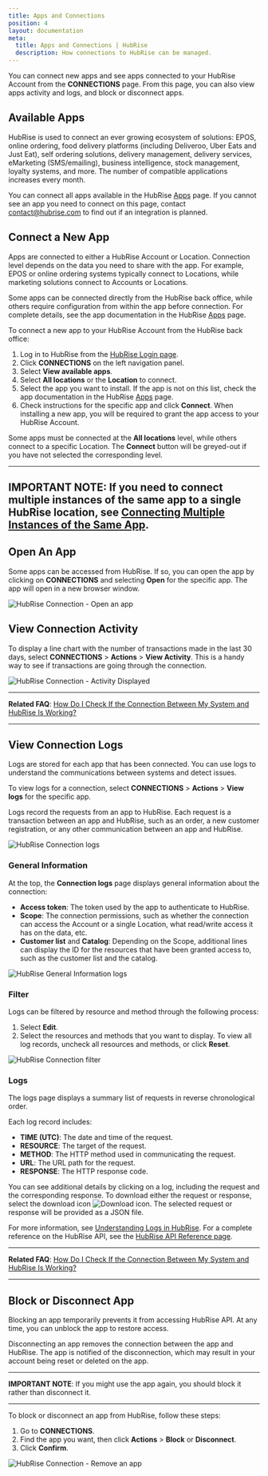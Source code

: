 ```yaml
---
title: Apps and Connections
position: 4
layout: documentation
meta:
  title: Apps and Connections | HubRise
  description: How connections to HubRise can be managed.
---
```


You can connect new apps and see apps connected to your HubRise Account from the **CONNECTIONS** page. From this page, you can also view apps activity and logs, and block or disconnect apps.

## Available Apps

HubRise is used to connect an ever growing ecosystem of solutions: EPOS, online ordering, food delivery platforms (including Deliveroo, Uber Eats and Just Eat), self ordering solutions, delivery management, delivery services, eMarketing (SMS/emailing), business intelligence, stock management, loyalty systems, and more. The number of compatible applications increases every month.

You can connect all apps available in the HubRise [Apps](/apps) page. If you cannot see an app you need to connect on this page, contact [contact@hubrise.com](mailto:contact@hubrise.com) to find out if an integration is planned.

## Connect a New App

Apps are connected to either a HubRise Account or Location. Connection level depends on the data you need to share with the app. For example, EPOS or online ordering systems typically connect to Locations, while marketing solutions connect to Accounts or Locations.

Some apps can be connected directly from the HubRise back office, while others require configuration from within the app before connection. For complete details, see the app documentation in the HubRise [Apps](/apps) page.

To connect a new app to your HubRise Account from the HubRise back office:

1. Log in to HubRise from the [HubRise Login page](https://manager.hubrise.com/login).
1. Click **CONNECTIONS** on the left navigation panel.
1. Select **View available apps**.
1. Select **All locations** or the **Location** to connect.
1. Select the app you want to install. If the app is not on this list, check the app documentation in the HubRise [Apps](/apps) page.
1. Check instructions for the specific app and click **Connect**. When installing a new app, you will be required to grant the app access to your HubRise Account.

Some apps must be connected at the **All locations** level, while others connect to a specific Location. The **Connect** button will be greyed-out if you have not selected the corresponding level.

---

**IMPORTANT NOTE**: If you need to connect multiple instances of the same app to a single HubRise location, see [Connecting Multiple Instances of the Same App](/docs/faqs/connect-multiple-instances-same-app/).
---

## Open An App

Some apps can be accessed from HubRise. If so, you can open the app by clicking on **CONNECTIONS** and selecting **Open** for the specific app. The app will open in a new browser window.

![HubRise Connection - Open an app](../images/011-en-2x-connections-open-app.png)

## View Connection Activity

To display a line chart with the number of transactions made in the last 30 days, select **CONNECTIONS** > **Actions** > **View Activity**. This is a handy way to see if transactions are going through the connection.

![HubRise Connection - Activity Displayed](../images/080-en-connection-activity.png)

---

**Related FAQ**: [How Do I Check If the Connection Between My System and HubRise Is Working?](/docs/faqs/check-connection-between-my-system-and-hubrise/)

---

## View Connection Logs

Logs are stored for each app that has been connected. You can use logs to understand the communications between systems and detect issues.

To view logs for a connection, select **CONNECTIONS** > **Actions** > **View logs** for the specific app.

Logs record the requests from an app to HubRise. Each request is a transaction between an app and HubRise, such as an order, a new customer registration, or any other communication between an app and HubRise.

![HubRise Connection logs](../images/050-en-2x-connection-logs.png)

### General Information

At the top, the **Connection logs** page displays general information about the connection:

- **Access token**: The token used by the app to authenticate to HubRise.
- **Scope**: The connection permissions, such as whether the connection can access the Account or a single Location, what read/write access it has on the data, etc.
- **Customer list** and **Catalog**: Depending on the Scope, additional lines can display the ID for the resources that have been granted access to, such as the customer list and the catalog.

![HubRise General Information logs](../images/051-en-2x-general-information-logs.png)

### Filter

Logs can be filtered by resource and method through the following process:

1. Select **Edit**.
1. Select the resources and methods that you want to display. To view all log records, uncheck all resources and methods, or click **Reset**.

![HubRise Connection filter](../images/052-en-2x-filter-logs.png)

### Logs

The logs page displays a summary list of requests in reverse chronological order.

Each log record includes:

- **TIME (UTC)**: The date and time of the request.
- **RESOURCE**: The target of the request.
- **METHOD**: The HTTP method used in communicating the request.
- **URL**: The URL path for the request.
- **RESPONSE**: The HTTP response code.

You can see additional details by clicking on a log, including the request and the corresponding response.
To download either the request or response, select the download icon <InlineImage width="15" height="14">![Download icon](../images/058-download.png)</InlineImage>. The selected request or response will be provided as a JSON file.

For more information, see [Understanding Logs in HubRise](/docs/hubrise-logs). For a complete reference on the HubRise API, see the [HubRise API Reference page](/developers/api/general-concepts).

---

**Related FAQ**: [How Do I Check If the Connection Between My System and HubRise Is Working?](/docs/faqs/check-connection-between-my-system-and-hubrise/)

---

## Block or Disconnect App

Blocking an app temporarily prevents it from accessing HubRise API. At any time, you can unblock the app to restore access.

Disconnecting an app removes the connection between the app and HubRise. The app is notified of the disconnection, which may result in your account being reset or deleted on the app.

---

**IMPORTANT NOTE**: If you might use the app again, you should block it rather than disconnect it.

---

To block or disconnect an app from HubRise, follow these steps:

1. Go to **CONNECTIONS**.
2. Find the app you want, then click **Actions** > **Block** or **Disconnect**.
3. Click **Confirm**.

![HubRise Connection - Remove an app](../images/014-en-2x-connections-disconnect-app.png)
